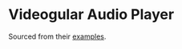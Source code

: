 # Videogular Audio Player
Sourced from their [examples](http://www.videogular.com/examples/creating-an-audio-player/).
